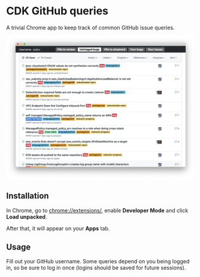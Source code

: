 CDK GitHub queries
===================

A trivial Chrome app to keep track of common GitHub issue queries.

![Screenshot](screenshot.png)

## Installation

In Chrome, go to [chrome://extensions/](chrome://extensions/), enable **Developer Mode** and click **Load unpacked**.

After that, it will appear on your **Apps** tab.

## Usage

Fill out your GitHub username. Some queries depend on you being logged in, so be sure to log in once (logins should be
saved for future sessions).
